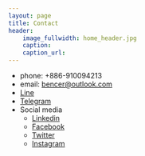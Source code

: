 ```yaml
---
layout: page
title: Contact
header:
    image_fullwidth: home_header.jpg
    caption: 
    caption_url: 
---
```


- phone: +886-910094213
- email: bencer@outlook.com
- [Line](https://line.me/ti/p/s-ITGHFCtJ)
- [Telegram](https://t.me/bencer3283)
- Social media
    - [Linkedin](www.linkedin.com/in/poshengs)
    - [Facebook](http://www.facebook.com/bencercheng)
    - [Twitter](http://twitter.com/@ben3283)
    - [Instagram](http://instagram.com/bencer3283)